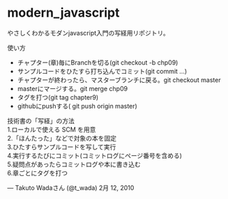 modern_javascript
================
やさしくわかるモダンjavascript入門の写経用リポジトリ。  

使い方  
+   チャプター(章)毎にBranchを切る(git checkout -b chp09)
+   サンプルコードをひたすら打ち込んでコミット(git commit ...)
+   チャプターが終わったら、マスターブランチに戻る。git checkout master
+   masterにマージする。git merge chp09
+   タグを打つ(git tag chapter9)
+   githubにpushする( git push origin master)  

技術書の「写経」の方法  
1.ローカルで使える SCM を用意  
2.「ほんたった」などで対象の本を固定  
3.ひたすらサンプルコードを写して実行  
4.実行するたびにコミット(コミットログにページ番号を含める)  
5.疑問点があったらコミットログや本に書き込む  
6.章ごとにタグを打つ

— Takuto Wadaさん (@t_wada) 2月 12, 2010
